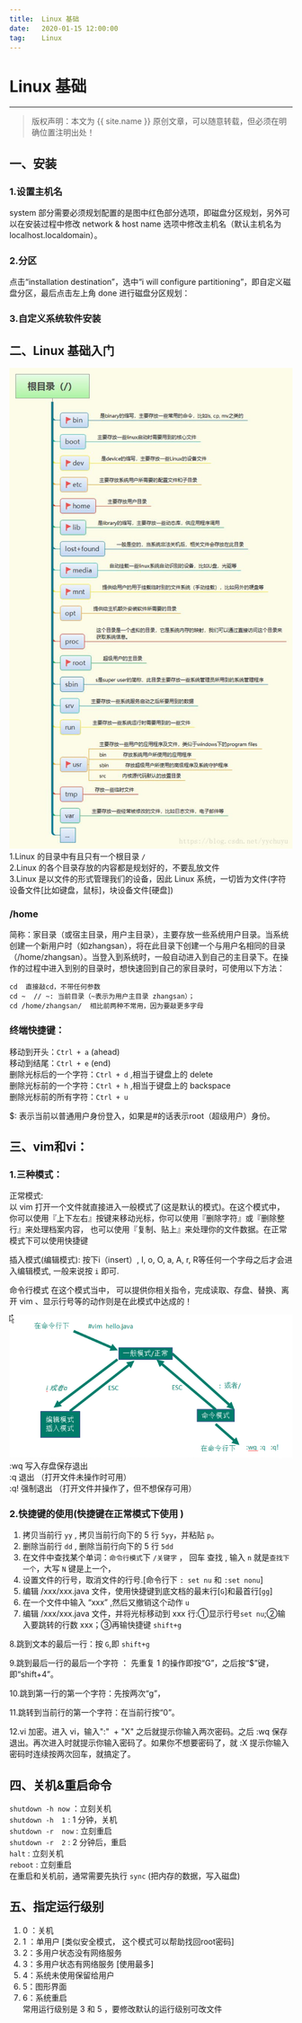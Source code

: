 ```yaml
---
title:  Linux 基础
date:   2020-01-15 12:00:00
tag:    Linux
---
```


# Linux 基础

***
> 版权声明：本文为 {{ site.name }} 原创文章，可以随意转载，但必须在明确位置注明出处！

<head><link rel="stylesheet" href="../css/rouge.css"></head>



## 一、安装
### 1.设置主机名    
system 部分需要必须规划配置的是图中红色部分选项，即磁盘分区规划，另外可以在安装过程中修改 network & host name 选项中修改主机名（默认主机名为localhost.localdomain）。

### 2.分区     
点击“installation destination”，选中“i will configure partitioning”，即自定义磁盘分区，最后点击左上角 done 进行磁盘分区规划：

### 3.自定义系统软件安装


## 二、Linux 基础入门
![](/images/Linux/目录树.jpg)    
1.Linux 的目录中有且只有一个根目录 `/`    
2.Linux 的各个目录存放的内容都是规划好的，不要乱放文件      
3.Linux 是以文件的形式管理我们的设备，因此 Linux 系统，一切皆为文件(字符设备文件[比如键盘，鼠标]，块设备文件[硬盘])     

### /home      
简称：家目录（或宿主目录，用户主目录），主要存放一些系统用户目录。当系统创建一个新用户时（如zhangsan），将在此目录下创建一个与用户名相同的目录（/home/zhangsan）。当登入到系统时，一般自动进入到自己的主目录下。在操作的过程中进入到别的目录时，想快速回到自己的家目录时，可使用以下方法：
```
cd	直接敲cd，不带任何参数
cd ~  // ~: 当前目录（~表示为用户主目录 zhangsan）；   
cd /home/zhangsan/	相比前两种不常用，因为要敲更多字母
```

### 终端快捷键：    
移动到开头：`Ctrl + a` (ahead)   
移动到结尾：`Ctrl + e` (end)   
删除光标后的一个字符：`Ctrl + d` ,相当于键盘上的 delete   
删除光标前的一个字符：`Ctrl + h` ,相当于键盘上的 backspace     
删除光标前的所有字符：`Ctrl + u`      

$: 表示当前以普通用户身份登入，如果是#的话表示root（超级用户）身份。  

## 三、vim和vi：  
### 1.三种模式：  
正常模式:    
以 vim 打开一个文件就直接进入一般模式了(这是默认的模式)。在这个模式中， 你可以使用『上下左右』按键来移动光标，你可以使用『删除字符』或『删除整行』来处理档案内容， 也可以使用『复制、贴上』来处理你的文件数据。在正常模式下可以使用快捷键

插入模式(编辑模式):
按下i（insert）, I, o, O, a, A, r, R等任何一个字母之后才会进入编辑模式, 一般来说按 `i` 即可.

命令行模式
在这个模式当中， 可以提供你相关指令，完成读取、存盘、替换、离开 vim 、显示行号等的动作则是在此模式中达成的！

 ![](/images/Linux/vim.png)
:wq  写入存盘保存退出    
:q  退出 （打开文件未操作时可用）   
:q!  强制退出  （打开文件并操作了，但不想保存可用）   

### 2.快捷键的使用(快捷键在正常模式下使用 )   
1) 拷贝当前行 `yy` , 拷贝当前行向下的 5 行 `5yy`，并粘贴 `p`。    
2) 删除当前行 `dd`  , 删除当前行向下的 5 行 `5dd`     
3) 在文件中查找某个单词：`命令行模式`下 `/关键字` ， 回车 查找 ,  输入 `n` 就是`查找下一个`，大写 `N` 键是上一个，       
4) 设置文件的行号，取消文件的行号.[命令行下  `: set nu` 和  `:set nonu`]    
5) 编辑 /xxx/xxx.java 文件，使用快捷键到底文档的最末行[`G`]和最首行[`gg`]    
6) 在一个文件中输入 “xxx” ,然后又撤销这个动作 `u`      
7) 编辑  /xxx/xxx.java 文件，并将光标移动到 xxx 行:①显示行号`set nu`;②输入要跳转的行数 xxx；③再输快捷键 `shift+g`    
  

8.跳到文本的最后一行：按 `G`,即 `shift+g`

9.跳到最后一行的最后一个字符 ： 先重复 1 的操作即按“G”，之后按“$”键，即“shift+4”。

10.跳到第一行的第一个字符：先按两次“g”，

11.跳转到当前行的第一个字符：在当前行按“0”。

12.vi 加密。进入 vi，输入":"  + "X" 之后就提示你输入两次密码。之后 :wq 保存退出。再次进入时就提示你输入密码了。如果你不想要密码了，就 :X 提示你输入密码时连续按两次回车，就搞定了。

## 四、关机&重启命令    
`shutdown -h now` ：立刻关机    
`shutdown -h  1`   : 1 分钟，关机     
`shutdown -r  now`  : 立刻重启    
`shutdown -r  2`  : 2 分钟后，重启    
`halt` : 立刻关机    
`reboot` : 立刻重启    
在重启和关机前，通常需要先执行 `sync` (把内存的数据，写入磁盘)    

## 五、指定运行级别   
1) 0 ：关机     
2) 1 ：单用户 [类似安全模式， 这个模式可以帮助找回root密码]  
3) 2：多用户状态没有网络服务   
4) 3：多用户状态有网络服务 [使用最多]   
5) 4：系统未使用保留给用户      
6) 5：图形界面  
7) 6：系统重启    
常用运行级别是 3 和 5 ，要修改默认的运行级别可改文件   



  
